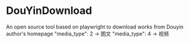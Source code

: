 <!--
 * @Description  : 
 * @Date         : 2024/03/04 06:10:31
 * @Author       : Geek-Legend
 * @Version      : 1.0
 * @License      : 
 * @Github       : 
 * @Mail         : geek-legend@qq.com
-->
# DouYinDownload
An open source tool based on playwright to download works from Douyin author's homepage
"media_type": 2 -> 图文
"media_type": 4 -> 视频
